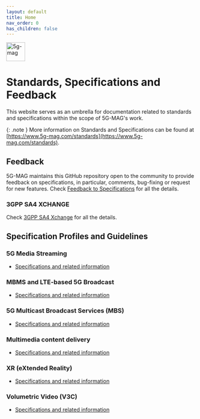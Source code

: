 ```yaml
---
layout: default
title: Home
nav_order: 0
has_children: false
---
```


<img src="{{site.baseurl}}/assets/images/5g-mag-logo-with-text.png" alt="5g-mag" style="height:50px">

# Standards, Specifications and Feedback
This website serves as an umbrella for documentation related to standards and specifications within the scope of 5G-MAG's work. 

{: .note }
More information on Standards and Specifications can be found at [https://www.5g-mag.com/standards](https://www.5g-mag.com/standards).

## Feedback
5G-MAG maintains this GitHub repository open to the community to provide feedback on specifications, in particular, comments, bug-fixing or request for new features. Check [Feedback to Specifications](./pages/feedback.html) for all the details.

### 3GPP SA4 XCHANGE
Check [3GPP SA4 Xchange](./pages/3gppsa4xchange.html) for all the details.

## Specification Profiles and Guidelines

### 5G Media Streaming
* [Specifications and related information](pages/5g-media-streaming.html)

### MBMS and LTE-based 5G Broadcast
* [Specifications and related information](pages/lte-based-5g-broadcast.html)

### 5G Multicast Broadcast Services (MBS)
* [Specifications and related information](pages/5g-multicast-broadcast-services.html)

### Multimedia content delivery
* [Specifications and related information](pages/multimedia-content-delivery.html)

### XR (eXtended Reality)
* [Specifications and related information](pages/xr.html)

### Volumetric Video (V3C)
* [Specifications and related information](pages/volumetric-video.html)
 
